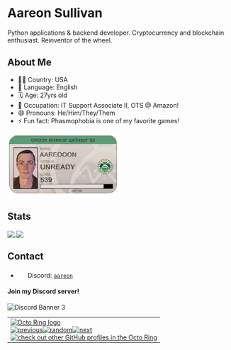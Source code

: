 # Aareon Sullivan
Python applications & backend developer. Cryptocurrency and blockchain enthusiast. Reinventor of the wheel.

## About Me
- 🏳️‍🌈 Country: USA
- 💬 Language: English
- 🗓️ Age: 27yrs old
- 💼 Occupation: IT Support Associate II, OTS @ Amazon!
- 😄 Pronouns: He/Him/They/Them
- ⚡ Fun fact: Phasmophobia is one of my favorite games!

<img
  src="./Phasmophobia_player_card.png"
  alt="Aareoon's Phasmophobia Player Card"
  title="Like, for real one of my favs!"
  style="display: inline-block; margin: 0 auto; max-width: 300px">

## Stats
<a href="https://github.com/anuraghazra/github-readme-stats">
  <img align="center" src="https://github-readme-stats.vercel.app/api/top-langs/?username=aareon&theme=radical&show_icons=true" />
</a>
<a href="https://github.com/anuraghazra/github-readme-stats">
  <img align="center" src="https://github-readme-stats.vercel.app/api?username=Aareon&theme=radical&show_icons=true" />
</a>

## Contact
- <img width=18 src="./discord.png"> Discord: [`aareon`](https://discord.com/users/94240587108065280)

#### Join my Discord server!
![Discord Banner 3](https://discordapp.com/api/guilds/564568877724467234/widget.png?style=banner3)


<table><tbody><tr><td><a href="https://octo-ring.com/"><img src="https://octo-ring.com/static/img/widget/top.png" width="99%" alt="Octo Ring logo" align="top"></a><br><a href="https://octo-ring.com/p/Aareon/prev"><img src="https://octo-ring.com/static/img/widget/prev.png" width="33%" alt="previous" align="top" title="previous profile"></a><a href="https://octo-ring.com/p/Aareon/random"><img src="https://octo-ring.com/static/img/widget/random.png" width="33%" alt="random" align="top" title="random profile"></a><a href="https://octo-ring.com/p/Aareon/next"><img src="https://octo-ring.com/static/img/widget/next.png" width="33%" alt="next" align="top" title="next profile"></a><br><a href="https://octo-ring.com/"><img src="https://octo-ring.com/static/img/widget/bottom.png" width="99%" alt="check out other GitHub profiles in the Octo Ring" align="top"></a></td></tr></tbody></table>

